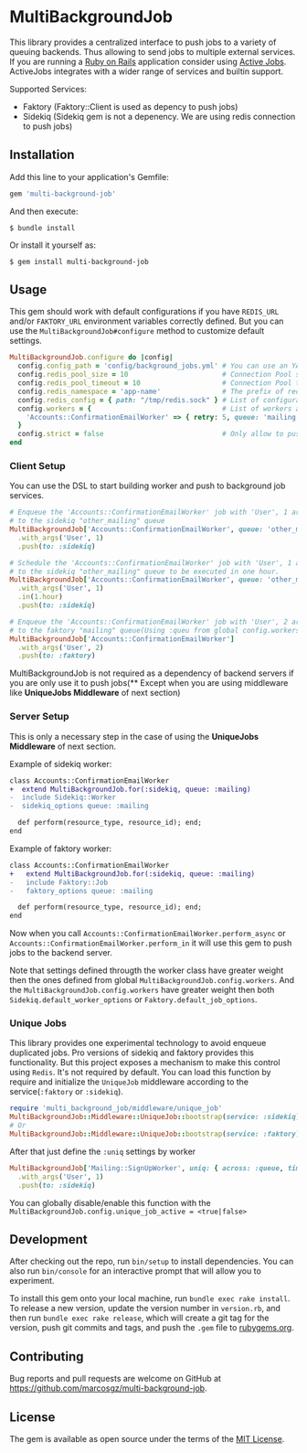 # MultiBackgroundJob

This library provides a centralized interface to push jobs to a variety of queuing backends. Thus allowing to send jobs to multiple external services. If you are running a [Ruby on Rails](https://github.com/rails/rails) application consider using [Active Jobs](https://github.com/rails/rails/tree/master/activejob). ActiveJobs integrates with a wider range of services and builtin support.

Supported Services:
* Faktory (Faktory::Client is used as depency to push jobs)
* Sidekiq (Sidekiq gem is not a depenency. We are using redis connection to push jobs)

## Installation

Add this line to your application's Gemfile:

```ruby
gem 'multi-background-job'
```

And then execute:

    $ bundle install

Or install it yourself as:

    $ gem install multi-background-job

## Usage


This gem should work with default configurations if you have `REDIS_URL` and/or `FAKTORY_URL` environment variables correctly defined. But you can use the `MultiBackgroundJob#configure` method to customize default settings.

```ruby
MultiBackgroundJob.configure do |config|
  config.config_path = 'config/background_jobs.yml' # You can use an YAML file. (Default to nil)
  config.redis_pool_size = 10                       # Connection Pool size for redis. (Default to 5)
  config.redis_pool_timeout = 10                    # Connection Pool timeouf for redis. (Default to 5)
  config.redis_namespace = 'app-name'               # The prefix of redis storage keys. (Default to multi-bg)
  config.redis_config = { path: "/tmp/redis.sock" } # List of configurations to be passed along to the Redis.new. (Default to {})
  config.workers = {                                # List of workers and its configurations. (Default to {})
    'Accounts::ConfirmationEmailWorker' => { retry: 5, queue: 'mailing' },
  }
  config.strict = false                             # Only allow to push jobs to known workers. See `config.workers`. (Default to true)
end
```

### Client Setup

You can use the DSL to start building worker and push to background job services.

```ruby
# Enqueue the 'Accounts::ConfirmationEmailWorker' job with 'User', 1 arguments
# to the sidekiq "other_mailing" queue
MultiBackgroundJob['Accounts::ConfirmationEmailWorker', queue: 'other_mailing' ]
  .with_args('User', 1)
  .push(to: :sidekiq)

# Schedule the 'Accounts::ConfirmationEmailWorker' job with 'User', 1 arguments
# to the sidekiq "other_mailing" queue to be executed in one hour.
MultiBackgroundJob['Accounts::ConfirmationEmailWorker', queue: 'other_mailing' ]
  .with_args('User', 1)
  .in(1.hour)
  .push(to: :sidekiq)

# Enqueue the 'Accounts::ConfirmationEmailWorker' job with 'User', 2 arguments
# to the faktory "mailing" queue(Using :queu from global config.workers definition)
MultiBackgroundJob['Accounts::ConfirmationEmailWorker']
  .with_args('User', 2)
  .push(to: :faktory)
```

MultiBackgroundJob is not required as a dependency of backend servers if you are only use it to push jobs(** Except when you are using middleware like **UniqueJobs Middleware** of next section)

### Server Setup

This is only a necessary step in the case of using the **UniqueJobs Middleware** of next section.

Example of sidekiq worker:

```diff
class Accounts::ConfirmationEmailWorker
+  extend MultiBackgroundJob.for(:sidekiq, queue: :mailing)
-  include Sidekiq::Worker
-  sidekiq_options queue: :mailing

  def perform(resource_type, resource_id); end;
end
```

Example of faktory worker:

```diff
class Accounts::ConfirmationEmailWorker
+   extend MultiBackgroundJob.for(:sidekiq, queue: :mailing)
-   include Faktory::Job
-   faktory_options queue: :mailing

  def perform(resource_type, resource_id); end;
end
```

Now when you call `Accounts::ConfirmationEmailWorker.perform_async` or `Accounts::ConfirmationEmailWorker.perform_in` it will use this gem to push jobs to the backend server.

Note that settings defined througth the worker class have greater weight then the ones defined from global `MultiBackgroundJob.config.workers`. And the `MultiBackgroundJob.config.workers` have greater weight then both `Sidekiq.default_worker_options` or `Faktory.default_job_options`.

### Unique Jobs

This library provides one experimental technology to avoid enqueue duplicated jobs. Pro versions of sidekiq and faktory provides this functionality. But this project exposes a mechanism to make this control using `Redis`. It's not required by default. You can load this function by require and initialize the `UniqueJob` middleware according to the service(`:faktory` or `:sidekiq`).

```ruby
require 'multi_background_job/middleware/unique_job'
MultiBackgroundJob::Middleware::UniqueJob::bootstrap(service: :sidekiq)
# Or
MultiBackgroundJob::Middleware::UniqueJob::bootstrap(service: :faktory)
```

After that just define the `:uniq` settings by worker

```ruby
MultiBackgroundJob['Mailing::SignUpWorker', uniq: { across: :queue, timeout: 120 }]
  .with_args('User', 1)
  .push(to: :sidekiq)
```

You can globally disable/enable this function with the `MultiBackgroundJob.config.unique_job_active = <true|false>`

## Development

After checking out the repo, run `bin/setup` to install dependencies. You can also run `bin/console` for an interactive prompt that will allow you to experiment.

To install this gem onto your local machine, run `bundle exec rake install`. To release a new version, update the version number in `version.rb`, and then run `bundle exec rake release`, which will create a git tag for the version, push git commits and tags, and push the `.gem` file to [rubygems.org](https://rubygems.org).

## Contributing

Bug reports and pull requests are welcome on GitHub at https://github.com/marcosgz/multi-background-job.


## License

The gem is available as open source under the terms of the [MIT License](https://opensource.org/licenses/MIT).
